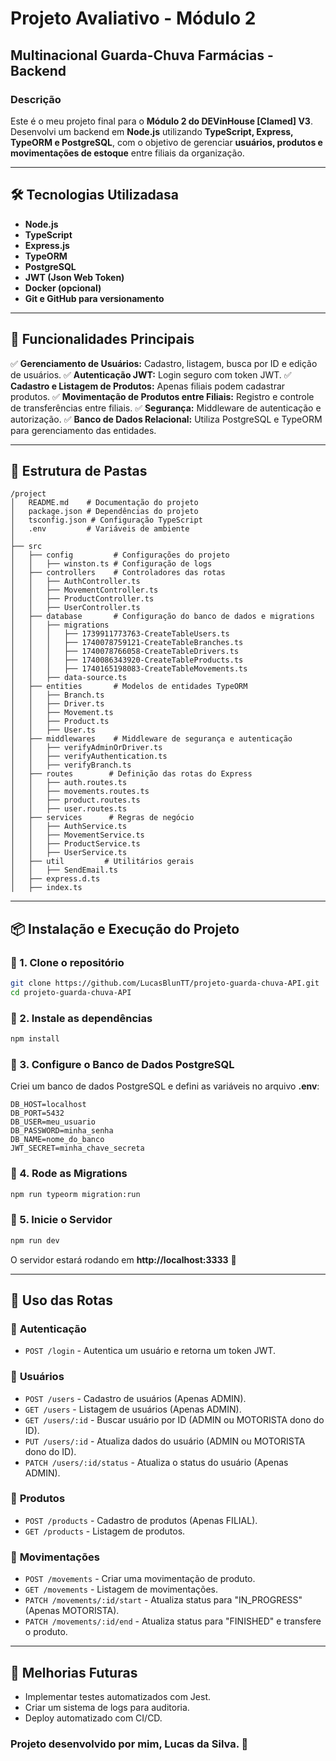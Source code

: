 # Projeto Avaliativo - Módulo 2

## Multinacional Guarda-Chuva Farmácias - Backend

### Descrição
Este é o meu projeto final para o **Módulo 2 do DEVinHouse [Clamed] V3**. Desenvolvi um backend em **Node.js** utilizando **TypeScript, Express, TypeORM e PostgreSQL**, com o objetivo de gerenciar **usuários, produtos e movimentações de estoque** entre filiais da organização.

---

## 🛠 Tecnologias Utilizadasa
- **Node.js**
- **TypeScript**
- **Express.js**
- **TypeORM**
- **PostgreSQL**
- **JWT (Json Web Token)**
- **Docker (opcional)**
- **Git e GitHub para versionamento**

---

## 📌 Funcionalidades Principais

✅ **Gerenciamento de Usuários:** Cadastro, listagem, busca por ID e edição de usuários. 
✅ **Autenticação JWT:** Login seguro com token JWT.
✅ **Cadastro e Listagem de Produtos:** Apenas filiais podem cadastrar produtos.
✅ **Movimentação de Produtos entre Filiais:** Registro e controle de transferências entre filiais.
✅ **Segurança:** Middleware de autenticação e autorização.
✅ **Banco de Dados Relacional:** Utiliza PostgreSQL e TypeORM para gerenciamento das entidades.

---

## 📂 Estrutura de Pastas

```
/project
│   README.md    # Documentação do projeto
│   package.json # Dependências do projeto
│   tsconfig.json # Configuração TypeScript
│   .env         # Variáveis de ambiente
│
├── src
│   ├── config         # Configurações do projeto
│   │   ├── winston.ts # Configuração de logs
│   ├── controllers    # Controladores das rotas
│   │   ├── AuthController.ts
│   │   ├── MovementController.ts
│   │   ├── ProductController.ts
│   │   ├── UserController.ts
│   ├── database       # Configuração do banco de dados e migrations
│   │   ├── migrations
│   │   │   ├── 1739911773763-CreateTableUsers.ts
│   │   │   ├── 1740078759121-CreateTableBranches.ts
│   │   │   ├── 1740078766058-CreateTableDrivers.ts
│   │   │   ├── 1740086343920-CreateTableProducts.ts
│   │   │   ├── 1740165198083-CreateTableMovements.ts
│   │   ├── data-source.ts
│   ├── entities       # Modelos de entidades TypeORM
│   │   ├── Branch.ts
│   │   ├── Driver.ts
│   │   ├── Movement.ts
│   │   ├── Product.ts
│   │   ├── User.ts
│   ├── middlewares    # Middleware de segurança e autenticação
│   │   ├── verifyAdminOrDriver.ts
│   │   ├── verifyAuthentication.ts
│   │   ├── verifyBranch.ts
│   ├── routes        # Definição das rotas do Express
│   │   ├── auth.routes.ts
│   │   ├── movements.routes.ts
│   │   ├── product.routes.ts
│   │   ├── user.routes.ts
│   ├── services      # Regras de negócio
│   │   ├── AuthService.ts
│   │   ├── MovementService.ts
│   │   ├── ProductService.ts
│   │   ├── UserService.ts
│   ├── util         # Utilitários gerais
│   │   ├── SendEmail.ts
│   ├── express.d.ts
│   ├── index.ts
```

---

## 📦 Instalação e Execução do Projeto

### 🔹 1. Clone o repositório
```sh
git clone https://github.com/LucasBlunTT/projeto-guarda-chuva-API.git
cd projeto-guarda-chuva-API
```

### 🔹 2. Instale as dependências
```sh
npm install
```

### 🔹 3. Configure o Banco de Dados PostgreSQL
Criei um banco de dados PostgreSQL e defini as variáveis no arquivo **.env**:
```
DB_HOST=localhost
DB_PORT=5432
DB_USER=meu_usuario
DB_PASSWORD=minha_senha
DB_NAME=nome_do_banco
JWT_SECRET=minha_chave_secreta
```

### 🔹 4. Rode as Migrations
```sh
npm run typeorm migration:run
```

### 🔹 5. Inicie o Servidor
```sh
npm run dev
```
O servidor estará rodando em **http://localhost:3333** 🚀

---

## 🔹 Uso das Rotas

### 📌 **Autenticação**
- `POST /login` - Autentica um usuário e retorna um token JWT.

### 📌 **Usuários**
- `POST /users` - Cadastro de usuários (Apenas ADMIN).
- `GET /users` - Listagem de usuários (Apenas ADMIN).
- `GET /users/:id` - Buscar usuário por ID (ADMIN ou MOTORISTA dono do ID).
- `PUT /users/:id` - Atualiza dados do usuário (ADMIN ou MOTORISTA dono do ID).
- `PATCH /users/:id/status` - Atualiza o status do usuário (Apenas ADMIN).

### 📌 **Produtos**
- `POST /products` - Cadastro de produtos (Apenas FILIAL).
- `GET /products` - Listagem de produtos.

### 📌 **Movimentações**
- `POST /movements` - Criar uma movimentação de produto.
- `GET /movements` - Listagem de movimentações.
- `PATCH /movements/:id/start` - Atualiza status para "IN_PROGRESS" (Apenas MOTORISTA).
- `PATCH /movements/:id/end` - Atualiza status para "FINISHED" e transfere o produto.

---

## 🚀 Melhorias Futuras
- Implementar testes automatizados com Jest.
- Criar um sistema de logs para auditoria.
- Deploy automatizado com CI/CD.

### **Projeto desenvolvido por mim, Lucas da Silva.** 🎯
